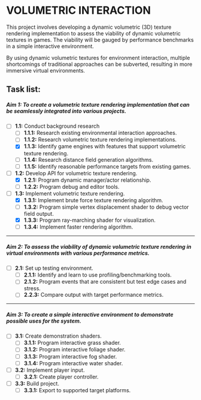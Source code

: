 # **VOLUMETRIC INTERACTION**

This project involves developing a dynamic volumetric (3D) texture rendering implementation to
assess the viability of dynamic volumetric textures in games. The viability will be gauged by
performance benchmarks in a simple interactive environment.

By using dynamic volumetric textures for environment interaction, multiple shortcomings of
traditional approaches can be subverted, resulting in more immersive virtual environments.

## **Task list:**

##### Aim 1: _To create a volumetric texture rendering implementation that can be seamlessly integrated into various projects._

- [ ] **1.1:** Conduct background research
    - [ ] **1.1.1:** Research existing environmental interaction approaches.
    - [ ] **1.1.2:** Research volumetric texture rendering implementations.
    - [X] **1.1.3:** Identify game engines with features that support volumetric texture rendering.
    - [ ] **1.1.4:** Research distance field generation algorithms.
    - [ ] **1.1.5:** Identify reasonable performance targets from existing games.
    
- [ ] **1.2:** Develop API for volumetric texture rendering.
    - [X] **1.2.1:** Program dynamic manager/actor relationship.
    - [ ] **1.2.2:** Program debug and editor tools.
    
- [ ] **1.3:** Implement volumetric texture rendering.
    - [X] **1.3.1:** Implement brute force texture rendering algorithm.
    - [ ] **1.3.2:** Program simple vertex displacement shader to debug vector field output.
    - [X] **1.3.3:** Program ray-marching shader for visualization.
    - [ ] **1.3.4:** Implement faster rendering algorithm.

---

##### Aim 2: _To assess the viability of dynamic volumetric texture rendering in virtual environments with various performance metrics._
- [ ] **2.1:** Set up testing environment.
    - [ ] **2.1.1:** Identify and learn to use profiling/benchmarking tools.
    - [ ] **2.1.2:** Program events that are consistent but test edge cases and stress.
    - [ ] **2.2.3:** Compare output with target performance metrics.

---

##### Aim 3: _To create a simple interactive environment to demonstrate possible uses for the system._
- [ ] **3.1:** Create demonstration shaders.
    - [ ] **3.1.1:** Program interactive grass shader.
    - [ ] **3.1.2:** Program interactive foliage shader.
    - [ ] **3.1.3:** Program interactive fog shader.
    - [ ] **3.1.4:** Program interactive water shader.
    
- [ ] **3.2:** Implement player input.
    - [ ] **3.2.1:** Create player controller.
    
- [ ] **3.3:** Build project.
    - [ ] **3.3.1:** Export to supported target platforms.